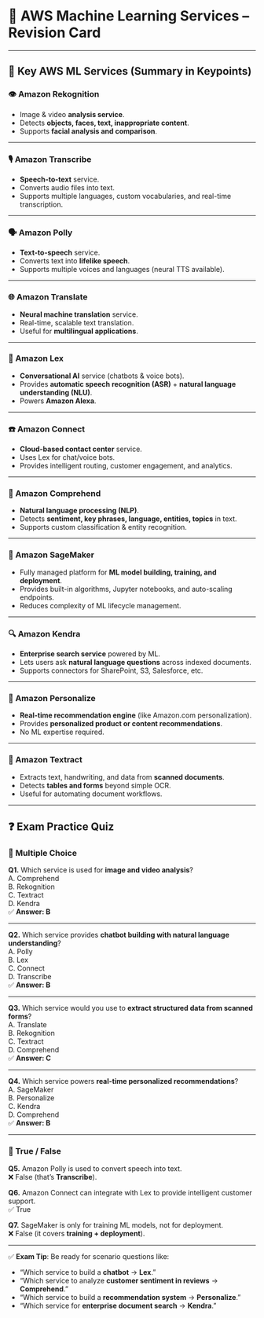 # 🤖 AWS Machine Learning Services – Revision Card

---

## 📝 Key AWS ML Services (Summary in Keypoints)

### 👁️ Amazon Rekognition
- Image & video **analysis service**.
- Detects **objects, faces, text, inappropriate content**.
- Supports **facial analysis and comparison**.

---

### 🎙️ Amazon Transcribe
- **Speech-to-text** service.
- Converts audio files into text.
- Supports multiple languages, custom vocabularies, and real-time transcription.

---

### 🗣️ Amazon Polly
- **Text-to-speech** service.
- Converts text into **lifelike speech**.
- Supports multiple voices and languages (neural TTS available).

---

### 🌐 Amazon Translate
- **Neural machine translation** service.
- Real-time, scalable text translation.
- Useful for **multilingual applications**.

---

### 💬 Amazon Lex
- **Conversational AI** service (chatbots & voice bots).
- Provides **automatic speech recognition (ASR)** + **natural language understanding (NLU)**.
- Powers **Amazon Alexa**.

---

### ☎️ Amazon Connect
- **Cloud-based contact center** service.
- Uses Lex for chat/voice bots.
- Provides intelligent routing, customer engagement, and analytics.

---

### 🧠 Amazon Comprehend
- **Natural language processing (NLP)**.
- Detects **sentiment, key phrases, language, entities, topics** in text.
- Supports custom classification & entity recognition.

---

### 🧪 Amazon SageMaker
- Fully managed platform for **ML model building, training, and deployment**.
- Provides built-in algorithms, Jupyter notebooks, and auto-scaling endpoints.
- Reduces complexity of ML lifecycle management.

---

### 🔍 Amazon Kendra
- **Enterprise search service** powered by ML.
- Lets users ask **natural language questions** across indexed documents.
- Supports connectors for SharePoint, S3, Salesforce, etc.

---

### 🎯 Amazon Personalize
- **Real-time recommendation engine** (like Amazon.com personalization).
- Provides **personalized product or content recommendations**.
- No ML expertise required.

---

### 📄 Amazon Textract
- Extracts text, handwriting, and data from **scanned documents**.
- Detects **tables and forms** beyond simple OCR.
- Useful for automating document workflows.

---

## ❓ Exam Practice Quiz

### 🔹 Multiple Choice
**Q1.** Which service is used for **image and video analysis**?  
A. Comprehend  
B. Rekognition  
C. Textract  
D. Kendra  
✅ **Answer: B**

---

**Q2.** Which service provides **chatbot building with natural language understanding**?  
A. Polly  
B. Lex  
C. Connect  
D. Transcribe  
✅ **Answer: B**

---

**Q3.** Which service would you use to **extract structured data from scanned forms**?  
A. Translate  
B. Rekognition  
C. Textract  
D. Comprehend  
✅ **Answer: C**

---

**Q4.** Which service powers **real-time personalized recommendations**?  
A. SageMaker  
B. Personalize  
C. Kendra  
D. Comprehend  
✅ **Answer: B**

---

### 🔹 True / False
**Q5.** Amazon Polly is used to convert speech into text.  
❌ False (that’s **Transcribe**).

**Q6.** Amazon Connect can integrate with Lex to provide intelligent customer support.  
✅ True

**Q7.** SageMaker is only for training ML models, not for deployment.  
❌ False (it covers **training + deployment**).

---

✅ **Exam Tip**: Be ready for scenario questions like:
- “Which service to build a **chatbot** → **Lex**.”
- “Which service to analyze **customer sentiment in reviews** → **Comprehend**.”
- “Which service to build a **recommendation system** → **Personalize**.”
- “Which service for **enterprise document search** → **Kendra**.”  
